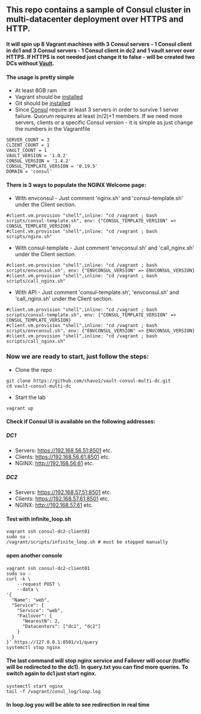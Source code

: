 ## This repo contains a sample of Consul cluster in multi-datacenter deployment over HTTPS and HTTP. 
#### It will spin up 8 Vagrant machines with 3 Consul servers - 1 Consul client in dc1 and 3 Consul servers - 1 Consul client in dc2 and 1 vault server over HTTPS. If HTTPS is not needed just change it to false - will be created two DCs without [Vault](https://www.vaultproject.io/).

#### The usage is pretty simple

- At least 8GB ram
- Vagrant should be [installed](https://www.vagrantup.com/)
- Git should be [installed](https://git-scm.com/)
- Since [Consul](https://www.consul.io/) require at least 3 servers in order to survive 1 server failure. Quorum requires at least (n/2)+1 members. If we need more servers, clients or a specific Consul version - it is simple as just change the numbers in the Vagrantfile
```
SERVER_COUNT = 3
CLIENT_COUNT = 1
VAULT_COUNT = 1
VAULT_VERSION = '1.0.2'
CONSUL_VERSION = '1.4.2'
CONSUL_TEMPLATE_VERSION = '0.19.5'
DOMAIN = 'consul'
```
#### There is 3 ways to populate the NGINX Welcome page:

- With envconsul - Just comment 'nginx.sh' and 'consul-template.sh' under the Client section.
```
#client.vm.provision "shell",inline: "cd /vagrant ; bash scripts/consul-template.sh", env: {"CONSUL_TEMPLATE_VERSION" => CONSUL_TEMPLATE_VERSION}
#client.vm.provision "shell",inline: "cd /vagrant ; bash scripts/nginx.sh"
```
- With consul-template - Just comment 'envconsul.sh' and 'call_nginx.sh' under the Client section.
```
#client.vm.provision "shell",inline: "cd /vagrant ; bash scripts/envconsul.sh", env: {"ENVCONSUL_VERSION" => ENVCONSUL_VERSION}
#client.vm.provision "shell",inline: "cd /vagrant ; bash scripts/call_nginx.sh"
```
- With API - Just comment 'consul-template.sh', 'envconsul.sh' and 'call_nginx.sh' under the Client section.
```
#client.vm.provision "shell",inline: "cd /vagrant ; bash scripts/consul-template.sh", env: {"CONSUL_TEMPLATE_VERSION" => CONSUL_TEMPLATE_VERSION}
#client.vm.provision "shell",inline: "cd /vagrant ; bash scripts/envconsul.sh", env: {"ENVCONSUL_VERSION" => ENVCONSUL_VERSION}
#client.vm.provision "shell",inline: "cd /vagrant ; bash scripts/call_nginx.sh"
```
### Now we are ready to start, just follow the steps:

- Clone the repo
```
git clone https://github.com/chavo1/vault-consul-multi-dc.git
cd vault-consul-multi-dc
```
- Start the lab
```
vagrant up
```
#### Check if Consul UI is available on the following addresses:
##### DC1
- Servers: https://192.168.56.51:8501 etc.
- Clients: https://192.168.56.61:8501 etc.
- NGINX: http://192.168.56.61 etc.
##### DC2
- Servers: https://192.168.57.51:8501 etc.
- Clients: https://192.168.57.61:8501 etc.
- NGINX: http://192.168.57.61 etc.
#### Test with infinite_loop.sh
```
vagrant ssh consul-dc2-client01
sudo su -
/vagrant/scripts/infinite_loop.sh # must be stopped manually
```
#### open another console
```
vagrant ssh consul-dc2-client01
sudo su -
curl -k \
    --request POST \
    --data \
'{
  "Name": "web",
  "Service": {
    "Service": "web",
    "Failover": {
      "NearestN": 2,
      "Datacenters": ["dc1", "dc2"]
    }
  }
}' https://127.0.0.1:8501/v1/query
systemctl stop nginx
```
#### The last command will stop nginx service and Failover will occur (traffic will be redirected to the  dc1). In query.txt you can find more queries. To switch again to dc1 just start nginx.
```
systemctl start nginx
tail -f /vagrant/conul_log/loop.log
```
#### In loop.log you will be able to see redirection in real time
